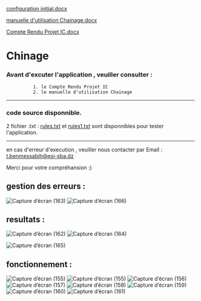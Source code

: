 [configuration initial.docx](https://github.com/toufik7/Chinage/files/6371980/configuration.initial.-.Copie.docx)

[manuelle d'utilisation Chainage.docx](https://github.com/toufik7/Chinage/files/6371981/manuelle.d.utilisation.Chainage.-.Copie.docx)

[Compte Rendu Projet IC.docx](https://github.com/toufik7/Chinage/files/6371982/Compte.Rendu.Projet.IC.-.Copie.docx)


# Chinage

### Avant d'excuter l'application , veuiller consulter :
              1. le Compte Rendu Projet IC   
              2. le manuelle d'utilisation Chainage
--------------------------------------------------------------------------------------------------------
### code source disponnible.
2 fichier .txt : 
[rules.txt](https://github.com/toufik7/Chinage/files/6371969/rules.txt) et 
[rules1.txt](https://github.com/toufik7/Chinage/files/6371970/rules1.txt)
sont disponnibles pour tester l'application.

--------------------------------------------------------------------------------------------------------
en cas d'erreur d'execution , veuiller nous contacter par Email :
                            t.benmessabih@esi-sba.dz
                            

Merci pour votre compréhansion :)

## gestion des erreurs :
![Capture d’écran (163)](https://user-images.githubusercontent.com/52804863/115994648-ce20c700-a5cf-11eb-9d35-4d5a900dbefc.png)
![Capture d’écran (166)](https://user-images.githubusercontent.com/52804863/115994653-cf51f400-a5cf-11eb-80e3-70f727d3019c.png)


## resultats :
![Capture d’écran (162)](https://user-images.githubusercontent.com/52804863/115994647-cd883080-a5cf-11eb-8fca-5f9d67e6a429.png)
![Capture d’écran (164)](https://user-images.githubusercontent.com/52804863/115994650-ce20c700-a5cf-11eb-9bf9-bf43509a24ac.png)

![Capture d’écran (165)](https://user-images.githubusercontent.com/52804863/115994652-ceb95d80-a5cf-11eb-825e-d0acd8553f14.png)

## fonctionnement :
![Capture d’écran (155)](https://user-images.githubusercontent.com/52804863/115994654-cf51f400-a5cf-11eb-8ee3-18a60f8c9a92.png)
![Capture d’écran (155)](https://user-images.githubusercontent.com/52804863/115994654-cf51f400-a5cf-11eb-8ee3-18a60f8c9a92.png)
![Capture d’écran (156)](https://user-images.githubusercontent.com/52804863/115994656-cfea8a80-a5cf-11eb-88c1-d6e283ac3784.png)
![Capture d’écran (157)](https://user-images.githubusercontent.com/52804863/115994657-cfea8a80-a5cf-11eb-9d78-65a5aac3341e.png)
![Capture d’écran (158)](https://user-images.githubusercontent.com/52804863/115994659-d0832100-a5cf-11eb-939d-2d19b4245f46.png)
![Capture d’écran (159)](https://user-images.githubusercontent.com/52804863/115994660-d0832100-a5cf-11eb-80fd-4c37328d4240.png)
![Capture d’écran (160)](https://user-images.githubusercontent.com/52804863/115994662-d11bb780-a5cf-11eb-81ff-cabc88d9e449.png)
![Capture d’écran (161)](https://user-images.githubusercontent.com/52804863/115994663-d11bb780-a5cf-11eb-8caf-c0fe059613ea.png)

